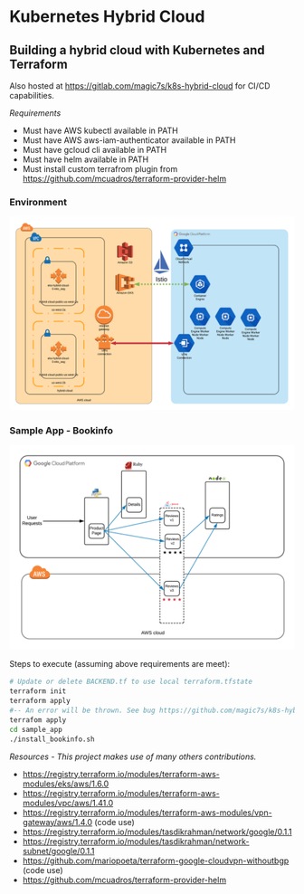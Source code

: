 # Kubernetes Hybrid Cloud
## Building a hybrid cloud with Kubernetes and Terraform
Also hosted at https://gitlab.com/magic7s/k8s-hybrid-cloud for CI/CD capabilities.

_Requirements_
* Must have AWS kubectl available in PATH
* Must have AWS aws-iam-authenticator available in PATH
* Must have gcloud cli available in PATH
* Must have helm available in PATH
* Must install custom terrafrom plugin from https://github.com/mcuadros/terraform-provider-helm

### Environment
![Infra](k8s-hybrid-cloud-hybrid-cloud.png)

### Sample App - Bookinfo
![Bookinfo](bookinfo-hybrid.png)

Steps to execute (assuming above requirements are meet):
```bash
# Update or delete BACKEND.tf to use local terraform.tfstate
terraform init
terraform apply
#-- An error will be thrown. See bug https://github.com/magic7s/k8s-hybrid-cloud/issues/3
terrafom apply
cd sample_app
./install_bookinfo.sh
```

_Resources_ - *This project makes use of many others contributions.*
* https://registry.terraform.io/modules/terraform-aws-modules/eks/aws/1.6.0
* https://registry.terraform.io/modules/terraform-aws-modules/vpc/aws/1.41.0
* https://registry.terraform.io/modules/terraform-aws-modules/vpn-gateway/aws/1.4.0 (code use)
* https://registry.terraform.io/modules/tasdikrahman/network/google/0.1.1
* https://registry.terraform.io/modules/tasdikrahman/network-subnet/google/0.1.1
* https://github.com/mariopoeta/terraform-google-cloudvpn-withoutbgp (code use)
* https://github.com/mcuadros/terraform-provider-helm